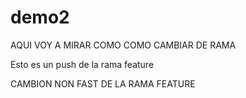 # demo2
AQUI VOY A MIRAR COMO COMO CAMBIAR DE RAMA


Esto es un push de la rama feature

CAMBION NON FAST DE LA RAMA FEATURE
